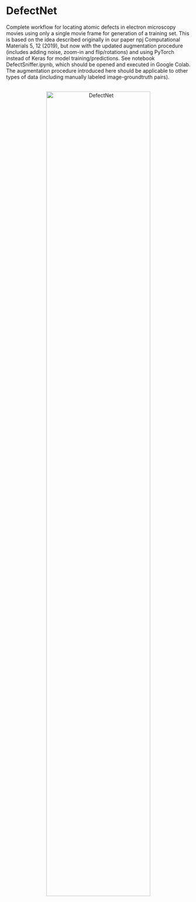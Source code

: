 # DefectNet
Complete workflow for locating atomic defects in electron microscopy movies using only a single movie frame for generation of a training set. This is based on the idea described originally in our paper npj Computational Materials 5, 12 (2019), but now with the updated augmentation procedure (includes adding noise, zoom-in and flip/rotations) and using PyTorch instead of Keras for model training/predictions. See notebook DefectSniffer.ipynb, which should be opened and executed in Google Colab. The augmentation procedure introduced here should be applicable to other types of data (including manually labeled image-groundtruth pairs).<br><br>
<p align="center">
  <img src="https://github.com/pycroscopy/AICrystallographer/blob/master/DefectNet/DefectNet.jpg" width="75%" title="DefectNet">
